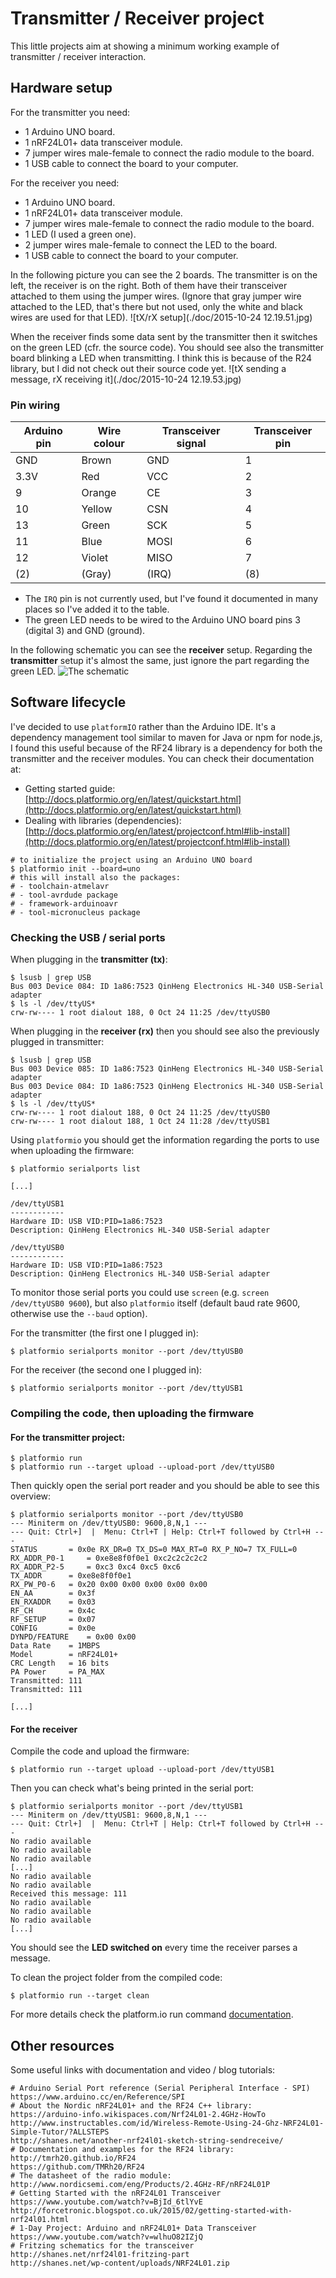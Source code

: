 Transmitter / Receiver project
==============================

This little projects aim at showing a minimum working example of transmitter / receiver interaction.

## Hardware setup

For the transmitter you need:
 - 1 Arduino UNO board.
 - 1 nRF24L01+ data transceiver module.
 - 7 jumper wires male-female to connect the radio module to the board.
 - 1 USB cable to connect the board to your computer.

For the receiver you need:
 - 1 Arduino UNO board.
 - 1 nRF24L01+ data transceiver module.
 - 7 jumper wires male-female to connect the radio module to the board.
 - 1 LED (I used a green one).
 - 2 jumper wires male-female to connect the LED to the board.
 - 1 USB cable to connect the board to your computer.

 In the following picture you can see the 2 boards. The transmitter is on the left, the receiver is on the right. Both of them have their transceiver attached to them using the jumper wires. (Ignore that gray jumper wire attached to the LED, that's there but not used, only the white and black wires are used for that LED).
![tX/rX setup](./doc/2015-10-24 12.19.51.jpg)

When the receiver finds some data sent by the transmitter then it switches on the green LED (cfr. the source code).
You should see also the transmitter board blinking a LED when transmitting. I think this is because of the R24 library, but I did not check out their source code yet.
![tX sending a message, rX receiving it](./doc/2015-10-24 12.19.53.jpg)

### Pin wiring

| Arduino pin | Wire colour | Transceiver signal | Transceiver pin  |
|-------------|-------------|--------------------|------------------|
| GND         | Brown       | GND                | 1                |
| 3.3V        | Red         | VCC                | 2                |
| 9           | Orange      | CE                 | 3                |
| 10          | Yellow      | CSN                | 4                |
| 13          | Green       | SCK                | 5                |
| 11          | Blue        | MOSI               | 6                |
| 12          | Violet      | MISO               | 7                |
| (2)         | (Gray)      | (IRQ)              | (8)              |

 - The `IRQ` pin is not currently used, but I've found it documented in many places so I've added it to the table.
 - The green LED needs to be wired to the Arduino UNO board pins 3 (digital 3) and GND (ground).

In the following schematic you can see the __receiver__ setup. Regarding the __transmitter__ setup it's almost the same, just ignore the part regarding the green LED.
![The schematic](./doc/schematic-arduino-uno-nordic-nrf24l01_bb.png) 


## Software lifecycle

I've decided to use `platformIO` rather than the Arduino IDE. It's a dependency management tool similar to maven for Java or npm for node.js, I found this useful because of the RF24 library is a dependency for both the transmitter and the receiver modules. You can check their documentation at:

- Getting started guide: [http://docs.platformio.org/en/latest/quickstart.html](http://docs.platformio.org/en/latest/quickstart.html)
- Dealing with libraries (dependencies): [http://docs.platformio.org/en/latest/projectconf.html#lib-install](http://docs.platformio.org/en/latest/projectconf.html#lib-install)

```
# to initialize the project using an Arduino UNO board
$ platformio init --board=uno
# this will install also the packages:
# - toolchain-atmelavr 
# - tool-avrdude package
# - framework-arduinoavr
# - tool-micronucleus package
```

### Checking the USB / serial ports

When plugging in the __transmitter (tx)__:

```
$ lsusb | grep USB
Bus 003 Device 084: ID 1a86:7523 QinHeng Electronics HL-340 USB-Serial adapter
$ ls -l /dev/ttyUS*
crw-rw---- 1 root dialout 188, 0 Oct 24 11:25 /dev/ttyUSB0
```

When plugging in the __receiver (rx)__ then you should see also the previously plugged in transmitter:

```
$ lsusb | grep USB
Bus 003 Device 085: ID 1a86:7523 QinHeng Electronics HL-340 USB-Serial adapter
Bus 003 Device 084: ID 1a86:7523 QinHeng Electronics HL-340 USB-Serial adapter
$ ls -l /dev/ttyUS*
crw-rw---- 1 root dialout 188, 0 Oct 24 11:25 /dev/ttyUSB0
crw-rw---- 1 root dialout 188, 1 Oct 24 11:28 /dev/ttyUSB1
```

Using `platformio` you should get the information regarding the ports to use when uploading the firmware:

```
$ platformio serialports list

[...]

/dev/ttyUSB1
------------
Hardware ID: USB VID:PID=1a86:7523
Description: QinHeng Electronics HL-340 USB-Serial adapter 

/dev/ttyUSB0
------------
Hardware ID: USB VID:PID=1a86:7523
Description: QinHeng Electronics HL-340 USB-Serial adapter
```

To monitor those serial ports you could use `screen` (e.g. `screen /dev/ttyUSB0 9600`), but also `platformio` itself (default baud rate 9600, otherwise use the `--baud` option).

For the transmitter (the first one I plugged in):
```
$ platformio serialports monitor --port /dev/ttyUSB0
```
For the receiver (the second one I plugged in):
```
$ platformio serialports monitor --port /dev/ttyUSB1
```

### Compiling the code, then uploading the firmware

#### For the transmitter project:

```
$ platformio run
$ platformio run --target upload --upload-port /dev/ttyUSB0
```

Then quickly open the serial port reader and you should be able to see this overview:
```
$ platformio serialports monitor --port /dev/ttyUSB0
--- Miniterm on /dev/ttyUSB0: 9600,8,N,1 ---
--- Quit: Ctrl+]  |  Menu: Ctrl+T | Help: Ctrl+T followed by Ctrl+H ---
STATUS		 = 0x0e RX_DR=0 TX_DS=0 MAX_RT=0 RX_P_NO=7 TX_FULL=0
RX_ADDR_P0-1	 = 0xe8e8f0f0e1 0xc2c2c2c2c2
RX_ADDR_P2-5	 = 0xc3 0xc4 0xc5 0xc6
TX_ADDR		 = 0xe8e8f0f0e1
RX_PW_P0-6	 = 0x20 0x00 0x00 0x00 0x00 0x00
EN_AA		 = 0x3f
EN_RXADDR	 = 0x03
RF_CH		 = 0x4c
RF_SETUP	 = 0x07
CONFIG		 = 0x0e
DYNPD/FEATURE	 = 0x00 0x00
Data Rate	 = 1MBPS
Model		 = nRF24L01+
CRC Length	 = 16 bits
PA Power	 = PA_MAX
Transmitted: 111
Transmitted: 111

[...]
```

#### For the receiver

Compile the code and upload the firmware:
```
$ platformio run --target upload --upload-port /dev/ttyUSB1
```

Then you can check what's being printed in the serial port:

```
$ platformio serialports monitor --port /dev/ttyUSB1
--- Miniterm on /dev/ttyUSB1: 9600,8,N,1 ---
--- Quit: Ctrl+]  |  Menu: Ctrl+T | Help: Ctrl+T followed by Ctrl+H ---
No radio available
No radio available
No radio available
[...]
No radio available
No radio available
Received this message: 111
No radio available
No radio available
No radio available
[...]
```

You should see the __LED switched on__ every time the receiver parses a message.


To clean the project folder from the compiled code:

```
$ platformio run --target clean
```

For more details check the platform.io run command [documentation](http://docs.platformio.org/en/latest/userguide/cmd_run.html).


## Other resources

Some useful links with documentation and video / blog tutorials:

```
# Arduino Serial Port reference (Serial Peripheral Interface - SPI)
https://www.arduino.cc/en/Reference/SPI
# About the Nordic nRF24L01+ and the RF24 C++ library:
https://arduino-info.wikispaces.com/Nrf24L01-2.4GHz-HowTo
http://www.instructables.com/id/Wireless-Remote-Using-24-Ghz-NRF24L01-Simple-Tutor/?ALLSTEPS
http://shanes.net/another-nrf24l01-sketch-string-sendreceive/
# Documentation and examples for the RF24 library:
http://tmrh20.github.io/RF24
https://github.com/TMRh20/RF24
# The datasheet of the radio module:
http://www.nordicsemi.com/eng/Products/2.4GHz-RF/nRF24L01P
# Getting Started with the nRF24L01 Transceiver
https://www.youtube.com/watch?v=BjId_6tlYvE
http://forcetronic.blogspot.co.uk/2015/02/getting-started-with-nrf24l01.html
# 1-Day Project: Arduino and nRF24L01+ Data Transceiver 
https://www.youtube.com/watch?v=wlhuO82IZjQ
# Fritzing schematics for the transceiver
http://shanes.net/nrf24l01-fritzing-part
http://shanes.net/wp-content/uploads/NRF24L01.zip
```

